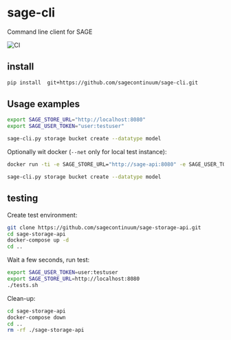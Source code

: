# sage-cli

Command line client for SAGE


![CI](https://github.com/sagecontinuum/sage-cli/workflows/CI/badge.svg)

## install 

```bash
pip install  git+https://github.com/sagecontinuum/sage-cli.git
```

## Usage examples

```bash
export SAGE_STORE_URL="http://localhost:8080"
export SAGE_USER_TOKEN="user:testuser" 

sage-cli.py storage bucket create --datatype model
```


Optionally wit docker (`--net` only for local test instance):
```bash
docker run -ti -e SAGE_STORE_URL="http://sage-api:8080" -e SAGE_USER_TOKEN="user:testuser" --net sage-storage-api_default sagecontinuum/sage-cli 

sage-cli.py storage bucket create --datatype model
```



## testing

Create test environment:
```bash
git clone https://github.com/sagecontinuum/sage-storage-api.git
cd sage-storage-api
docker-compose up -d
cd ..
```

Wait a few seconds, run test:
```bash
export SAGE_USER_TOKEN=user:testuser
export SAGE_STORE_URL=http://localhost:8080
./tests.sh
```

Clean-up:
```bash
cd sage-storage-api
docker-compose down
cd ..
rm -rf ./sage-storage-api
```



